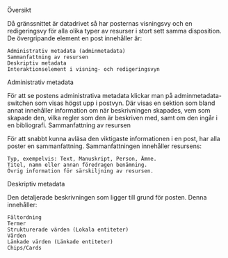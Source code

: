 Översikt

Då gränssnittet är datadrivet så har posternas visningsvy och en redigeringsvy för alla olika typer av resurser i stort sett samma disposition. De övergripande element en post innehåller är:

    Administrativ metadata (adminmetadata)
    Sammanfattning av resursen
    Deskriptiv metadata
    Interaktionselement i visning- och redigeringsvyn

Administrativ metadata

För att se postens administrativa metadata klickar man på adminmetadata-switchen som visas högst upp i postvyn. Där visas en sektion som bland annat innehåller information om när beskrivningen skapades, vem som skapade den, vilka regler som den är beskriven med, samt om den ingår i en bibliografi.
Sammanfattning av resursen

För att snabbt kunna avläsa den viktigaste informationen i en post, har alla poster en sammanfattning. Sammanfattningen innehåller resursens:

    Typ, exempelvis: Text, Manuskript, Person, Ämne.
    Titel, namn eller annan föredragen benämning.
    Övrig information för särskiljning av resursen.

Deskriptiv metadata

Den detaljerade beskrivningen som ligger till grund för posten. Denna innehåller:

    Fältordning
    Termer
    Strukturerade värden (Lokala entiteter)
    Värden
    Länkade värden (Länkade entiteter)
    Chips/Cards

